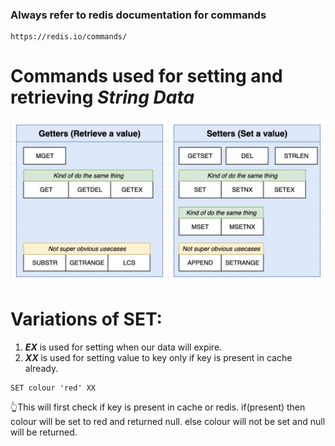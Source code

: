 ### Always refer to redis documentation for commands

```
https://redis.io/commands/
```

# Commands used for setting and retrieving _String Data_

![String commands](./GetterSetterString.png)

# Variations of SET:

1. **_EX_** is used for setting when our data will expire.
2. **_XX_** is used for setting value to key only if key is present in cache already.

```
SET colour 'red' XX
```

👆This will first check if key is present in cache or redis.
if(present) then colour will be set to red and returned null.
else colour will not be set and null will be returned.
